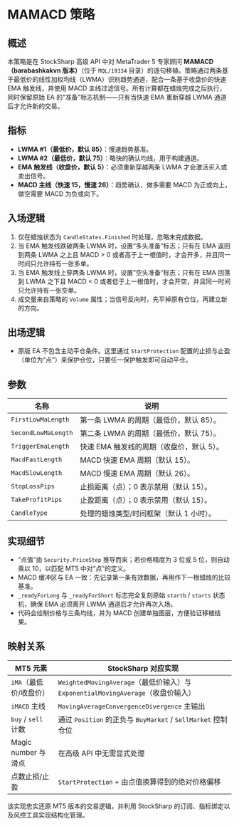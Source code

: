 # MAMACD 策略

## 概述
本策略是在 StockSharp 高级 API 中对 MetaTrader 5 专家顾问 **MAMACD（barabashkakvn 版本）**（位于 `MQL/19334` 目录）的逐句移植。策略通过两条基于最低价的线性加权均线（LWMA）识别趋势通道，配合一条基于收盘价的快速 EMA 触发线，并使用 MACD 主线过滤信号。所有计算都在蜡烛完成之后执行，同时保留原始 EA 的“准备”标志机制——只有当快速 EMA 重新穿越 LWMA 通道后才允许新的交易。

## 指标
- **LWMA #1（最低价，默认 85）**：慢速趋势基准。
- **LWMA #2（最低价，默认 75）**：略快的确认均线，用于构建通道。
- **EMA 触发线（收盘价，默认 5）**：必须重新穿越两条 LWMA 才会激活买入或卖出信号。
- **MACD 主线（快速 15，慢速 26）**：趋势确认，做多需要 MACD 为正或向上，做空需要 MACD 为负或向下。

## 入场逻辑
1. 仅在蜡烛状态为 `CandleStates.Finished` 时处理，忽略未完成数据。
2. 当 EMA 触发线跌破两条 LWMA 时，设置“多头准备”标志；只有在 EMA 返回到两条 LWMA 之上且 MACD > 0 或者高于上一根值时，才会开多，并且同一时间只允许持有一张多单。
3. 当 EMA 触发线上穿两条 LWMA 时，设置“空头准备”标志；只有在 EMA 回落到 LWMA 之下且 MACD < 0 或者低于上一根值时，才会开空，并且同一时间只允许持有一张空单。
4. 成交量来自策略的 `Volume` 属性；当信号反向时，先平掉原有仓位，再建立新的方向。

## 出场逻辑
- 原版 EA 不包含主动平仓条件。这里通过 `StartProtection` 配置的止损与止盈（单位为“点”）来保护仓位，只要任一保护触发即可自动平仓。

## 参数
| 名称 | 说明 |
| --- | --- |
| `FirstLowMaLength` | 第一条 LWMA 的周期（最低价，默认 85）。 |
| `SecondLowMaLength` | 第二条 LWMA 的周期（最低价，默认 75）。 |
| `TriggerEmaLength` | 快速 EMA 触发线的周期（收盘价，默认 5）。 |
| `MacdFastLength` | MACD 快速 EMA 周期（默认 15）。 |
| `MacdSlowLength` | MACD 慢速 EMA 周期（默认 26）。 |
| `StopLossPips` | 止损距离（点）；0 表示禁用（默认 15）。 |
| `TakeProfitPips` | 止盈距离（点）；0 表示禁用（默认 15）。 |
| `CandleType` | 处理的蜡烛类型/时间框架（默认 1 小时）。 |

## 实现细节
- “点值”由 `Security.PriceStep` 推导而来；若价格精度为 3 位或 5 位，则自动乘以 10，以匹配 MT5 中对“点”的定义。
- MACD 缓冲区与 EA 一致：先记录第一条有效数据，再用作下一根蜡烛的比较基准。
- `_readyForLong` 与 `_readyForShort` 标志完全复刻原始 `startb` / `starts` 状态机，确保 EMA 必须离开 LWMA 通道后才允许再次入场。
- 代码会绘制价格与三条均线，并为 MACD 创建单独图层，方便验证移植结果。

## 映射关系
| MT5 元素 | StockSharp 对应实现 |
| --- | --- |
| `iMA`（最低价/收盘价） | `WeightedMovingAverage`（最低价输入）与 `ExponentialMovingAverage`（收盘价输入） |
| `iMACD` 主线 | `MovingAverageConvergenceDivergence` 主输出 |
| `buy` / `sell` 计数 | 通过 `Position` 的正负与 `BuyMarket` / `SellMarket` 控制仓位 |
| Magic number 与滑点 | 在高级 API 中无需显式处理 |
| 点数止损/止盈 | `StartProtection` + 由点值换算得到的绝对价格偏移 |

该实现忠实还原 MT5 版本的交易逻辑，并利用 StockSharp 的订阅、指标绑定以及风控工具实现结构化管理。
